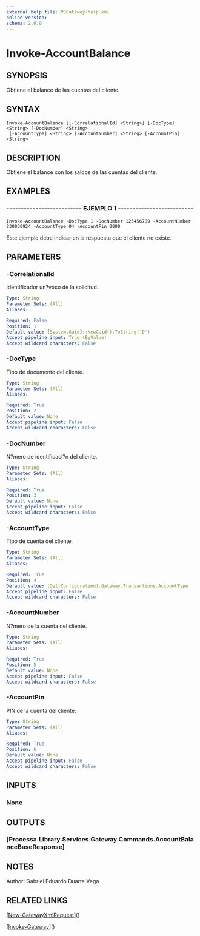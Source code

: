```yaml
---
external help file: PSGateway-help.xml
online version: 
schema: 2.0.0
---
```


# Invoke-AccountBalance

## SYNOPSIS
Obtiene el balance de las cuentas del cliente.

## SYNTAX

```
Invoke-AccountBalance [[-CorrelationalId] <String>] [-DocType] <String> [-DocNumber] <String>
 [-AccountType] <String> [-AccountNumber] <String> [-AccountPin] <String>
```

## DESCRIPTION
Obtiene el balance con los saldos de las cuentas del cliente.

## EXAMPLES

### -------------------------- EJEMPLO 1 --------------------------
```
Invoke-AccountBalance -DocType 1 -DocNumber 123456789 -AccountNumber 830030924 -AccountType 04 -AccountPin 0000
```

Este ejemplo debe indicar en la respuesta que el cliente no existe.

## PARAMETERS

### -CorrelationalId
Identificador un?voco de la solicitud.

```yaml
Type: String
Parameter Sets: (All)
Aliases: 

Required: False
Position: 1
Default value: [System.Guid]::NewGuid().ToString('D')
Accept pipeline input: True (ByValue)
Accept wildcard characters: False
```

### -DocType
Tipo de documento del cliente.

```yaml
Type: String
Parameter Sets: (All)
Aliases: 

Required: True
Position: 2
Default value: None
Accept pipeline input: False
Accept wildcard characters: False
```

### -DocNumber
N?mero de identificaci?n del cliente.

```yaml
Type: String
Parameter Sets: (All)
Aliases: 

Required: True
Position: 3
Default value: None
Accept pipeline input: False
Accept wildcard characters: False
```

### -AccountType
Tipo de cuenta del cliente.

```yaml
Type: String
Parameter Sets: (All)
Aliases: 

Required: True
Position: 4
Default value: (Get-Configuration).Gateway.Transactions.AccountType
Accept pipeline input: False
Accept wildcard characters: False
```

### -AccountNumber
N?mero de la cuenta del cliente.

```yaml
Type: String
Parameter Sets: (All)
Aliases: 

Required: True
Position: 5
Default value: None
Accept pipeline input: False
Accept wildcard characters: False
```

### -AccountPin
PIN de la cuenta del cliente.

```yaml
Type: String
Parameter Sets: (All)
Aliases: 

Required: True
Position: 6
Default value: None
Accept pipeline input: False
Accept wildcard characters: False
```

## INPUTS

### None

## OUTPUTS

### [Processa.Library.Services.Gateway.Commands.AccountBalanceBaseResponse]

## NOTES
Author: Gabriel Eduardo Duarte Vega

## RELATED LINKS

[[New-GatewayXmlRequest](New-GatewayXmlRequest.md)]()

[[Invoke-Gateway](Invoke-Gateway.md)]()

